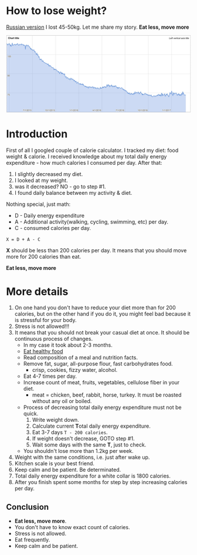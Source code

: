 # How to lose weight?
[Russian version](how-to-lose-weight.md)
I lost 45-50kg. Let me share my story. **Eat less, move more** 

![weight](assets/weight.jpg?raw=true)

# Introduction

First of all I googled couple of calorie calculator. I tracked my diet: food weight & calorie. I received knowledge about my total daily energy expenditure - how much calories I consumed per day. After that:
1. I slightly decreased my diet. 
2. I looked at my weight. 
3. was it decreased? NO - go to step #1.
4. I found daily balance between my activity & diet.

Nothing special, just math:
* D - Daily energy expenditure
* A - Additional activity(walking, cycling, swimming, etc) per day.
* C - consumed calories per day.

```
X = D + A - C
```

**Х** should be less than 200 calories per day. It means that you should move more for 200 calories than eat. 

**Eat less, move more** 

# More details

1. On one hand you don't have to reduce your diet more than for 200 calories, but on the other hand if you do it, you might feel bad because it is stressful for your body.
2. Stress is not allowed!!!
3. It means that you should not break your casual diet at once. It should be continuous process of changes.
    * In my case it took about 2-3 months.
    * [Eat healthy food](http://sportwiki.to/%D0%A0%D0%B0%D1%86%D0%B8%D0%BE%D0%BD%D0%B0%D0%BB%D1%8C%D0%BD%D0%BE%D0%B5_%D0%BF%D0%B8%D1%82%D0%B0%D0%BD%D0%B8%D0%B5)
    * Read composition of a meal and nutrition facts.
    * Remove fat, sugar, all-purpose flour, fast carbohydrates food.
        * crisp, cookies, fizzy water, alcohol.
    * Eat 4-7 times per day.
    * Increase count of meat, fruits, vegetables, cellulose fiber in your diet.
        * meat = chicken, beef, rabbit, horse, turkey. It must be roasted without any oil or boiled.
    * Process of decreasing total daily energy expenditure must not be quick.
        1. Write weight down.
        2. Calculate current **T**otal daily energy expenditure.
        3. Eat 3-7 days `T - 200 calories`.
        4. If weight doesn't decrease, GOTO step #1.
        5. Wait some days with the same **T**, just to check.
    * You shouldn't lose more than 1.2kg per week.
4. Weight with the same conditions, i.e. just after wake up.
5. Kitchen scale is your best friend.
6. Keep calm and be patient. Be determinated.
7. Total daily energy expenditure for a white collar is 1800 calories.
8. After you finish spent some months for step by step increasing calories per day.

## Conclusion

* **Eat less, move more**.
* You don't have to know exact count of calories. 
* Stress is not allowed.
* Eat frequently.
* Keep calm and be patient.
